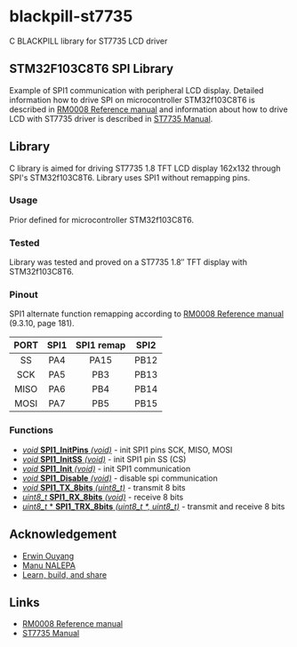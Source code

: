 # blackpill-st7735
C BLACKPILL library for ST7735 LCD driver

## STM32F103C8T6 SPI Library
Example of SPI1 communication with peripheral LCD display. Detailed information how to drive SPI on microcontroller STM32f103C8T6 is described in [RM0008 Reference manual](https://www.st.com/mwg-internal/de5fs23hu73ds/progress?id=4xg82YtTk42dgC33Uqaa4XQ5B_tXbY3NJjon9Bfhm7k,) and information about how to drive LCD with ST7735 driver is described in [ST7735 Manual](http://www.displayfuture.com/Display/datasheet/controller/ST7735.pdf).

## Library
C library is aimed for driving ST7735 1.8 TFT LCD display 162x132 through SPI's STM32f103C8T6. Library uses SPI1 without remapping pins.

### Usage
Prior defined for microcontroller STM32f103C8T6. 

### Tested
Library was tested and proved on a ST7735 1.8″ TFT display with STM32f103C8T6.

### Pinout
SPI1 alternate function remapping according to [RM0008 Reference manual](https://www.st.com/mwg-internal/de5fs23hu73ds/progress?id=4xg82YtTk42dgC33Uqaa4XQ5B_tXbY3NJjon9Bfhm7k,) (9.3.10, page 181).

| PORT  | SPI1 | SPI1 remap | SPI2 |
| :---: | :---: | :---: | :---: |
| SS | PA4 | PA15 | PB12 |
| SCK | PA5 | PB3 | PB13 |
| MISO | PA6 | PB4 | PB14 |
| MOSI | PA7 | PB5 | PB15 |

### Functions
- [*void* **SPI1_InitPins** *(void)*]() - init SPI1 pins SCK, MISO, MOSI
- [*void* **SPI1_InitSS** *(void)*]() - init SPI1 pin SS (CS)
- [*void* **SPI1_Init** *(void)*]() - init SPI1 communication
- [*void* **SPI1_Disable** *(void)*]() - disable spi communication
- [*void* **SPI1_TX_8bits** *(uint8_t)*]() - transmit 8 bits
- [*uint8_t* **SPI1_RX_8bits** *(void)*]() - receive 8 bits
- [*uint8_t* * **SPI1_TRX_8bits** *(uint8_t \*, uint8_t)*]() - transmit and receive 8 bits

## Acknowledgement
- [Erwin Ouyang](http://www.handsonembedded.com/stm32f103-spl-tutorial-5/)
- [Manu NALEPA](https://github.com/nalepae/stm32_tutorial/blob/master/src/spi.c)
- [Learn, build, and share](https://learnbuildshare.wordpress.com/about/stm32/using-spi-as-master/)

## Links
- [RM0008 Reference manual](https://www.st.com/mwg-internal/de5fs23hu73ds/progress?id=4xg82YtTk42dgC33Uqaa4XQ5B_tXbY3NJjon9Bfhm7k,)
- [ST7735 Manual](http://www.displayfuture.com/Display/datasheet/controller/ST7735.pdf)

